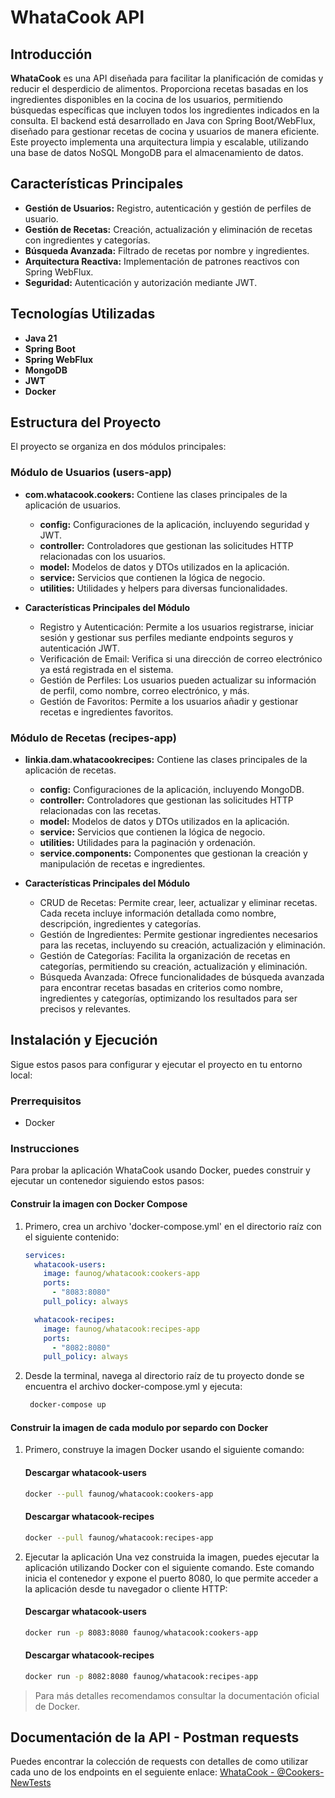 
# WhataCook API

## Introducción

**WhataCook** es una API diseñada para facilitar la planificación de comidas y reducir el desperdicio de alimentos. Proporciona recetas basadas en los ingredientes disponibles en la cocina de los usuarios, permitiendo búsquedas específicas que incluyen todos los ingredientes indicados en la consulta. El backend está desarrollado en Java con Spring Boot/WebFlux, diseñado para gestionar recetas de cocina y usuarios de manera eficiente. Este proyecto implementa una arquitectura limpia y escalable, utilizando una base de datos NoSQL MongoDB para el almacenamiento de datos.

## Características Principales

- **Gestión de Usuarios:** Registro, autenticación y gestión de perfiles de usuario.
- **Gestión de Recetas:** Creación, actualización y eliminación de recetas con ingredientes y categorías.
- **Búsqueda Avanzada:** Filtrado de recetas por nombre y ingredientes.
- **Arquitectura Reactiva:** Implementación de patrones reactivos con Spring WebFlux.
- **Seguridad:** Autenticación y autorización mediante JWT.

## Tecnologías Utilizadas

- **Java 21**
- **Spring Boot**
- **Spring WebFlux**
- **MongoDB**
- **JWT**
- **Docker**

## Estructura del Proyecto

El proyecto se organiza en dos módulos principales:

### Módulo de Usuarios (users-app)

- **com.whatacook.cookers:** Contiene las clases principales de la aplicación de usuarios.
  - **config:** Configuraciones de la aplicación, incluyendo seguridad y JWT.
  - **controller:** Controladores que gestionan las solicitudes HTTP relacionadas con los usuarios.
  - **model:** Modelos de datos y DTOs utilizados en la aplicación.
  - **service:** Servicios que contienen la lógica de negocio.
  - **utilities:** Utilidades y helpers para diversas funcionalidades.

- **Características Principales del Módulo**
  - Registro y Autenticación: Permite a los usuarios registrarse, iniciar sesión y gestionar sus perfiles mediante endpoints seguros y autenticación JWT.
  - Verificación de Email: Verifica si una dirección de correo electrónico ya está registrada en el sistema.
  - Gestión de Perfiles: Los usuarios pueden actualizar su información de perfil, como nombre, correo electrónico, y más.
  - Gestión de Favoritos: Permite a los usuarios añadir y gestionar recetas e ingredientes favoritos.


### Módulo de Recetas (recipes-app)

- **linkia.dam.whatacookrecipes:** Contiene las clases principales de la aplicación de recetas.
  - **config:** Configuraciones de la aplicación, incluyendo MongoDB.
  - **controller:** Controladores que gestionan las solicitudes HTTP relacionadas con las recetas.
  - **model:** Modelos de datos y DTOs utilizados en la aplicación.
  - **service:** Servicios que contienen la lógica de negocio.
  - **utilities:** Utilidades para la paginación y ordenación.
  - **service.components:** Componentes que gestionan la creación y manipulación de recetas e ingredientes.
 
- **Características Principales del Módulo**
  - CRUD de Recetas: Permite crear, leer, actualizar y eliminar recetas. Cada receta incluye información detallada como nombre, descripción, ingredientes y categorías.
  - Gestión de Ingredientes: Permite gestionar ingredientes necesarios para las recetas, incluyendo su creación, actualización y eliminación.
  - Gestión de Categorías: Facilita la organización de recetas en categorías, permitiendo su creación, actualización y eliminación.
  - Búsqueda Avanzada: Ofrece funcionalidades de búsqueda avanzada para encontrar recetas basadas en criterios como nombre, ingredientes y categorías, optimizando los resultados para ser precisos y relevantes.


## Instalación y Ejecución

Sigue estos pasos para configurar y ejecutar el proyecto en tu entorno local:

### Prerrequisitos

- Docker

### Instrucciones

Para probar la aplicación WhataCook usando Docker, puedes construir y ejecutar un contenedor siguiendo estos pasos:

#### Construir la imagen con **Docker Compose**
1. Primero, crea un archivo 'docker-compose.yml' en el directorio raíz con el siguiente contenido:
    ```yaml
    services:
      whatacook-users:
        image: faunog/whatacook:cookers-app
        ports:
          - "8083:8080"
        pull_policy: always
    
      whatacook-recipes:
        image: faunog/whatacook:recipes-app
        ports:
          - "8082:8080"
        pull_policy: always
    ```
2. Desde la terminal, navega al directorio raíz de tu proyecto donde se encuentra el archivo docker-compose.yml y ejecuta:
   ```bash
    docker-compose up
    ```

    
#### Construir la imagen de cada modulo por separdo con **Docker**

1. Primero, construye la imagen Docker usando el siguiente comando:
    #### Descargar whatacook-users
    ```bash
    docker --pull faunog/whatacook:cookers-app
    ```
    #### Descargar whatacook-recipes
    ```bash
    docker --pull faunog/whatacook:recipes-app
    ```
2. Ejecutar la aplicación
Una vez construida la imagen, puedes ejecutar la aplicación utilizando Docker con el siguiente comando. Este comando inicia el contenedor y expone el puerto 8080, lo que permite acceder a la aplicación desde tu navegador o cliente HTTP:
    #### Descargar whatacook-users
    ```bash
    docker run -p 8083:8080 faunog/whatacook:cookers-app
    ```
    #### Descargar whatacook-recipes
    ```bash
    docker run -p 8082:8080 faunog/whatacook:recipes-app
    ```

>Para más detalles recomendamos consultar la documentación oficial de Docker.

## Documentación de la API - Postman requests

Puedes encontrar la colección de requests con detalles de como utilizar cada uno de los endpoints en el seguiente enlace:
[WhataCook - @Cookers-NewTests](https://documenter.getpostman.com/view/12946439/2sA35A8QuD)
